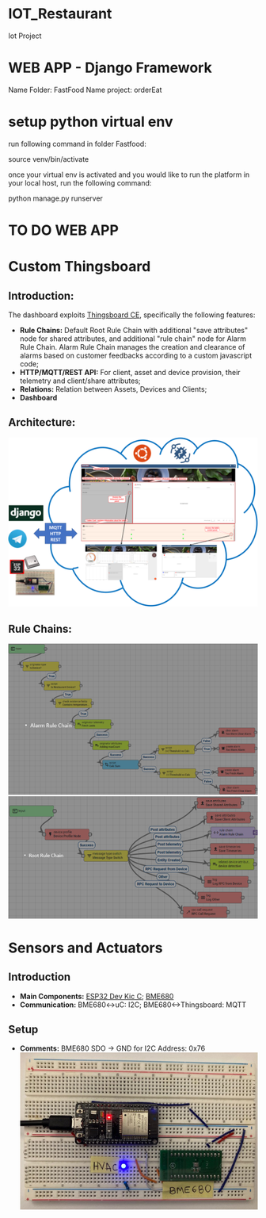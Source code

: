 # IOT_Restaurant
Iot Project

# WEB APP - Django Framework 
Name Folder: FastFood 
Name project: orderEat

# setup python virtual env

run following command in folder Fastfood: 


source venv/bin/activate

once your virtual env is activated and you would like to run the platform in your local host, run the following command:

python manage.py runserver

# TO DO WEB APP


# Custom Thingsboard
## Introduction:
The dashboard exploits [Thingsboard CE](https://github.com/thingsboard/thingsboard), specifically the following features:
* **Rule Chains:** Default Root Rule Chain with additional "save attributes" node for shared attributes, and additional "rule chain" node for Alarm Rule Chain. Alarm Rule Chain manages the creation and clearance of alarms based on customer feedbacks according to a custom javascript code;
* **HTTP/MQTT/REST API:** For client, asset and device provision, their telemetry and client/share attributes;
* **Relations:** Relation between Assets, Devices and Clients;
* **Dashboard**

## Architecture:
![Architecture](https://github.com/MrRobotV8/IOT_Restaurant/blob/master/Sensors%26Actuators/dashboard_high_level_architecture.png "Architecture")

## Rule Chains:
![Alarm Rule Chain](https://github.com/MrRobotV8/IOT_Restaurant/blob/master/Sensors%26Actuators/alarm_rule_chain.png "Alarm Rule Chain")
![Root Rule Chain](https://github.com/MrRobotV8/IOT_Restaurant/blob/master/Sensors%26Actuators/root_rule_chain.png "Root Rule Chain")

# Sensors and Actuators
## Introduction
* **Main Components:** [ESP32 Dev Kic C](https://www.espressif.com/en/products/devkits/esp32-devkitc/overview); [BME680](https://github.com/MrRobotV8/IOT_Restaurant/blob/master/Sensors%26Actuators/BME680ShuttleBoard.pdf)
* **Communication:** BME680<->uC: I2C; BME680<->Thingsboard: MQTT

## Setup
* **Comments:** BME680 SDO -> GND for I2C Address: 0x76
![Wiring](https://github.com/MrRobotV8/IOT_Restaurant/blob/master/Sensors%26Actuators/Wiring.jpg "Wiring")
